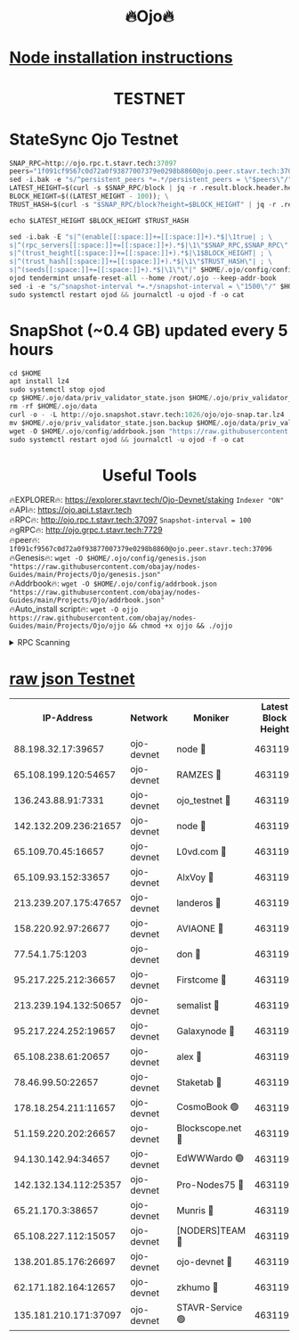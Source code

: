 <h1 align="center"> 🔥Ojo🔥</h1>

[Node installation instructions](https://github.com/obajay/nodes-Guides/tree/main/Projects/Ojo)
=

<h1 align="center"> TESTNET</h1>

# StateSync Ojo Testnet
```python
SNAP_RPC=http://ojo.rpc.t.stavr.tech:37097
peers="1f091cf9567c0d72a0f93877007379e0298b8860@ojo.peer.stavr.tech:37096"
sed -i.bak -e "s/^persistent_peers *=.*/persistent_peers = \"$peers\"/" $HOME/.ojo/config/config.toml
LATEST_HEIGHT=$(curl -s $SNAP_RPC/block | jq -r .result.block.header.height); \
BLOCK_HEIGHT=$((LATEST_HEIGHT - 100)); \
TRUST_HASH=$(curl -s "$SNAP_RPC/block?height=$BLOCK_HEIGHT" | jq -r .result.block_id.hash)

echo $LATEST_HEIGHT $BLOCK_HEIGHT $TRUST_HASH

sed -i.bak -E "s|^(enable[[:space:]]+=[[:space:]]+).*$|\1true| ; \
s|^(rpc_servers[[:space:]]+=[[:space:]]+).*$|\1\"$SNAP_RPC,$SNAP_RPC\"| ; \
s|^(trust_height[[:space:]]+=[[:space:]]+).*$|\1$BLOCK_HEIGHT| ; \
s|^(trust_hash[[:space:]]+=[[:space:]]+).*$|\1\"$TRUST_HASH\"| ; \
s|^(seeds[[:space:]]+=[[:space:]]+).*$|\1\"\"|" $HOME/.ojo/config/config.toml
ojod tendermint unsafe-reset-all --home /root/.ojo --keep-addr-book
sed -i -e "s/^snapshot-interval *=.*/snapshot-interval = \"1500\"/" $HOME/.ojo/config/app.toml
sudo systemctl restart ojod && journalctl -u ojod -f -o cat
```
# SnapShot (~0.4 GB) updated every 5 hours
```python
cd $HOME
apt install lz4
sudo systemctl stop ojod
cp $HOME/.ojo/data/priv_validator_state.json $HOME/.ojo/priv_validator_state.json.backup
rm -rf $HOME/.ojo/data
curl -o - -L http://ojo.snapshot.stavr.tech:1026/ojo/ojo-snap.tar.lz4 | lz4 -c -d - | tar -x -C $HOME/.ojo --strip-components 2
mv $HOME/.ojo/priv_validator_state.json.backup $HOME/.ojo/data/priv_validator_state.json
wget -O $HOME/.ojo/config/addrbook.json "https://raw.githubusercontent.com/obajay/nodes-Guides/main/Projects/Ojo/addrbook.json"
sudo systemctl restart ojod && journalctl -u ojod -f -o cat
```
 <h1 align="center"> Useful Tools</h1>

🔥EXPLORER🔥:        https://explorer.stavr.tech/Ojo-Devnet/staking        `Indexer "ON"` \
🔥API🔥:                     https://ojo.api.t.stavr.tech \
🔥RPC🔥:                    http://ojo.rpc.t.stavr.tech:37097              `Snapshot-interval = 100` \
🔥gRPC🔥:                  http://ojo.grpc.t.stavr.tech:7729 \
🔥peer🔥:                   `1f091cf9567c0d72a0f93877007379e0298b8860@ojo.peer.stavr.tech:37096` \
🔥Genesis🔥:    ```wget -O $HOME/.ojo/config/genesis.json "https://raw.githubusercontent.com/obajay/nodes-Guides/main/Projects/Ojo/genesis.json"``` \
🔥Addrbook🔥:    ```wget -O $HOME/.ojo/config/addrbook.json "https://raw.githubusercontent.com/obajay/nodes-Guides/main/Projects/Ojo/addrbook.json"``` \
🔥Auto_install script🔥: ```wget -O ojjo https://raw.githubusercontent.com/obajay/nodes-Guides/main/Projects/Ojo/ojjo && chmod +x ojjo && ./ojjo```


<details>
<summary>RPC Scanning</summary>

<h2 align="center"> We scan nodes in real time every 4 hours. And we provide the final result of RPC endpoints.
We cannot influence the operation of these nodes in any way. </h2>


```python
If Voting Power is higher than 0 --> then the Node is a validator of the network and may be subject to attack and be a potential threat to the chain.
```
```python
We marked such validators with a red symbol
```

</details>

[raw json Testnet](https://rpc-check.ojot.stavr.tech/ojot/rpc-ojot-result.json)
=


<table><tr><th>IP-Address</th><th>Network</th><th>Moniker</th><th>Latest Block Height</th><th>Earliest Block Height</th><th>Catching Up</th><th>Tx Index</th><th>Voting Power</th><th>Scan Time</th></tr><tr><td>88.198.32.17:39657</td><td>ojo-devnet</td><td>node 🔴</td><td>4631198</td><td>300001</td><td>False</td><td>on</td><td>65654</td><td>2023-12-23T22:59:03.471166696UTC</td></tr><tr><td>65.108.199.120:54657</td><td>ojo-devnet</td><td>RAMZES 🔴</td><td>4631193</td><td>306156</td><td>False</td><td>on</td><td>15420</td><td>2023-12-23T22:58:39.756813063UTC</td></tr><tr><td>136.243.88.91:7331</td><td>ojo-devnet</td><td>ojo_testnet 🔴</td><td>4631194</td><td>308845</td><td>False</td><td>on</td><td>1000</td><td>2023-12-23T22:58:45.987417723UTC</td></tr><tr><td>142.132.209.236:21657</td><td>ojo-devnet</td><td>node 🔴</td><td>4631197</td><td>350001</td><td>False</td><td>on</td><td>1999</td><td>2023-12-23T22:59:02.059120532UTC</td></tr><tr><td>65.109.70.45:16657</td><td>ojo-devnet</td><td>L0vd.com 🔴</td><td>4631199</td><td>695918</td><td>False</td><td>off</td><td>998</td><td>2023-12-23T22:59:11.539245354UTC</td></tr><tr><td>65.109.93.152:33657</td><td>ojo-devnet</td><td>AlxVoy 🔴</td><td>4631197</td><td>2319801</td><td>False</td><td>on</td><td>4536782</td><td>2023-12-23T22:59:01.752349212UTC</td></tr><tr><td>213.239.207.175:47657</td><td>ojo-devnet</td><td>landeros 🔴</td><td>4631196</td><td>2714001</td><td>False</td><td>off</td><td>11083</td><td>2023-12-23T22:58:56.904632635UTC</td></tr><tr><td>158.220.92.97:26677</td><td>ojo-devnet</td><td>AVIAONE 🔴</td><td>4631196</td><td>2754001</td><td>False</td><td>on</td><td>13867</td><td>2023-12-23T22:58:56.607629789UTC</td></tr><tr><td>77.54.1.75:1203</td><td>ojo-devnet</td><td>don 🔴</td><td>4631197</td><td>2906401</td><td>False</td><td>on</td><td>10</td><td>2023-12-23T22:59:03.238794055UTC</td></tr><tr><td>95.217.225.212:36657</td><td>ojo-devnet</td><td>Firstcome 🔴</td><td>4631194</td><td>2985946</td><td>False</td><td>on</td><td>13566</td><td>2023-12-23T22:58:45.636443033UTC</td></tr><tr><td>213.239.194.132:50657</td><td>ojo-devnet</td><td>semalist 🔴</td><td>4631193</td><td>3223522</td><td>False</td><td>on</td><td>19037</td><td>2023-12-23T22:58:39.988894367UTC</td></tr><tr><td>95.217.224.252:19657</td><td>ojo-devnet</td><td>Galaxynode 🔴</td><td>4631198</td><td>3685492</td><td>False</td><td>on</td><td>11888</td><td>2023-12-23T22:59:06.303145978UTC</td></tr><tr><td>65.108.238.61:20657</td><td>ojo-devnet</td><td>alex 🔴</td><td>4631193</td><td>4158001</td><td>False</td><td>on</td><td>11359</td><td>2023-12-23T22:58:39.352818143UTC</td></tr><tr><td>78.46.99.50:22657</td><td>ojo-devnet</td><td>Staketab 🔴</td><td>4631199</td><td>4254801</td><td>False</td><td>on</td><td>1276</td><td>2023-12-23T22:59:11.839170298UTC</td></tr><tr><td>178.18.254.211:11657</td><td>ojo-devnet</td><td>CosmoBook 🟢</td><td>4631197</td><td>4392001</td><td>False</td><td>off</td><td>0</td><td>2023-12-23T22:59:02.794283029UTC</td></tr><tr><td>51.159.220.202:26657</td><td>ojo-devnet</td><td>Blockscope.net 🔴</td><td>4631193</td><td>4425001</td><td>False</td><td>on</td><td>981</td><td>2023-12-23T22:58:36.876368948UTC</td></tr><tr><td>94.130.142.94:34657</td><td>ojo-devnet</td><td>EdWWWardo 🟢</td><td>4631197</td><td>4438946</td><td>False</td><td>on</td><td>0</td><td>2023-12-23T22:58:59.214023024UTC</td></tr><tr><td>142.132.134.112:25357</td><td>ojo-devnet</td><td>Pro-Nodes75 🔴</td><td>4631194</td><td>4531194</td><td>False</td><td>on</td><td>24651</td><td>2023-12-23T22:58:42.807008419UTC</td></tr><tr><td>65.21.170.3:38657</td><td>ojo-devnet</td><td>Munris 🔴</td><td>4631194</td><td>4531194</td><td>False</td><td>off</td><td>20123</td><td>2023-12-23T22:58:45.212145552UTC</td></tr><tr><td>65.108.227.112:15057</td><td>ojo-devnet</td><td>[NODERS]TEAM 🔴</td><td>4631198</td><td>4531198</td><td>False</td><td>off</td><td>9999</td><td>2023-12-23T22:59:08.797214143UTC</td></tr><tr><td>138.201.85.176:26697</td><td>ojo-devnet</td><td>ojo-devnet 🔴</td><td>4631199</td><td>4531199</td><td>False</td><td>on</td><td>1000024000</td><td>2023-12-23T22:59:11.129463546UTC</td></tr><tr><td>62.171.182.164:12657</td><td>ojo-devnet</td><td>zkhumo 🔴</td><td>4631197</td><td>4616001</td><td>False</td><td>off</td><td>998</td><td>2023-12-23T22:59:02.492558940UTC</td></tr><tr><td>135.181.210.171:37097</td><td>ojo-devnet</td><td>STAVR-Service 🟢</td><td>4631193</td><td>4628001</td><td>False</td><td>on</td><td>0</td><td>2023-12-23T22:58:40.399526030UTC</td></tr></table>